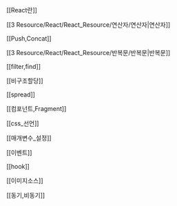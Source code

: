 
[[React란]]

[[3 Resource/React/React_Resource/연산자/연산자|연산자]]

[[Push,Concat]]

[[3 Resource/React/React_Resource/반복문/반복문|반복문]]

[[filter,find]]

[[비구조할당]]

[[spread]]

[[컴포넌트,Fragment]]

[[css_선언]]

[[매개변수_설정]]

[[이벤트]]

[[hook]]

[[이미지소스]]

[[동기,비동기]]